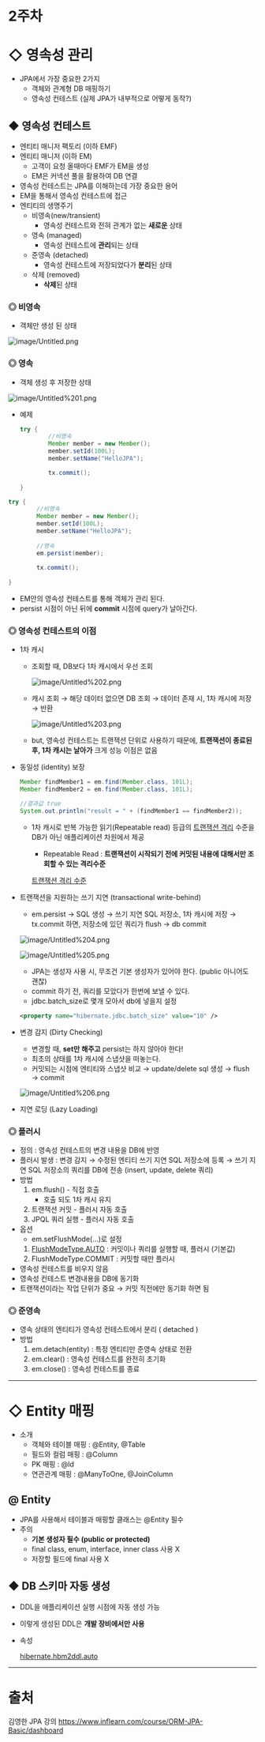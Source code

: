 # 2주차

# ◇ 영속성 관리

- JPA에서 가장 중요한 2가지
    - 객체와 관계형 DB 매핑하기
    - 영속성 컨테스트 (실제 JPA가 내부적으로 어떻게 동작?)

## ◆ 영속성 컨테스트

- 엔티티 매니저 팩토리 (이하 EMF)
- 엔티티 매니저 (이하 EM)
    - 고객이 요청 올때마다 EMF가 EM을 생성
    - EM은 커넥션 풀을 활용하여 DB 연결
- 영속성 컨테스트는 JPA를 이해하는데 가장 중요한 용어
- EM을 통해서 영속성 컨테스트에 접근
- 엔티티의 생명주기
    - 비영속(new/transient)
        - 영속성 컨테스트와 전혀 관계가 없는 **새로운** 상태
    - 영속 (managed)
        - 영속성 컨테스트에 **관리**되는 상태
    - 준영속 (detached)
        - 영속성 컨테스트에 저장되었다가 **분리**된 상태
    - 삭제 (removed)
        - **삭제**된 상태

### ◎ 비영속

- 객체만 생성 된 상태

![image/Untitled.png](image/Untitled.png)

### ◎ 영속

- 객체 생성 후 저장한 상태

![image/Untitled%201.png](image/Untitled%201.png)

- 예제
    
    ```java
    try {
    		//비영속
    		Member member = new Member();
    		member.setId(100L);
    		member.setName("HelloJPA");
    
    		tx.commit();
    			
    }
    ```
    

```java
try {
		//비영속
		Member member = new Member();
		member.setId(100L);
		member.setName("HelloJPA");
		
		//영속
		em.persist(member);
		
		tx.commit();
		
}
```

- EM안의 영속성 컨테스트를 통해 객체가 관리 된다.
- persist 시점이 아닌 뒤에 **commit** 시점에 query가 날아간다.

### ◎ 영속성 컨테스트의 이점

- 1차 캐시
    - 조회할 때, DB보다 1차  캐시에서 우선 조회
        
        ![image/Untitled%202.png](image/Untitled%202.png)
        
    - 캐시 조회 → 해당 데이터 없으면 DB 조회 → 데이터 존재 시, 1차 캐시에 저장 → 반환
        
        ![image/Untitled%203.png](image/Untitled%203.png)
        
    - but, 영속성 컨테스트는 트랜잭션 단위로 사용하기 때문에, **트랜잭션이 종료된 후, 1차 캐시는 날아가** 크게 성능 이점은 없음
- 동일성 (identity) 보장
    
    ```java
    Member findMember1 = em.find(Member.class, 101L);
    Member findMember2 = em.find(Member.class, 101L);
    
    //결과값 true
    System.out.println("result = " + (findMember1 == findMember2));
    ```
    
    - 1차 캐시로 반복 가능한 읽기(Repeatable read) 등급의 [트랜잭션 격리](https://www.notion.so/9aa6df2e7857491e8a45a3bc33259c20) 수준을 DB가 아닌 애플리케이션 차원에서 제공
        - Repeatable Read : **트랜잭션이 시작되기 전에 커밋된 내용에 대해서만 조회할 수 있는 격리수준**
        
        [트랜잭션 격리 수준](https://www.notion.so/9aa6df2e7857491e8a45a3bc33259c20)
        
- 트랜잭션을 지원하는 쓰기 지연 (transactional write-behind)
    - em.persist → SQL 생성 → 쓰기 지연 SQL 저장소, 1차 캐시에 저장 → tx.commit 하면, 저장소에 있던 쿼리가 flush → db commit
    
    ![image/Untitled%204.png](image/Untitled%204.png)
    
    ![image/Untitled%205.png](image/Untitled%205.png)
    
    - JPA는 생성자 사용 시, 무조건 기본 생성자가 있어야 한다. (public 아니어도 괜찮)
    - commit 하기 전, 쿼리를 모았다가 한번에 보낼 수 있다.
    - jdbc.batch_size로 몇개 모아서 db에 넣을지 설정
    
    ```xml
    <property name="hibernate.jdbc.batch_size" value="10" />
    ```
    
- 변경 감지 (Dirty Checking)
    - 변경할 때, **set만 해주고** persist는 하지 않아야 한다!
    - 최초의 상태를 1차 캐시에 스냅샷을 떠놓는다.
    - 커밋되는 시점에 엔티티와 스냅샷 비교 → update/delete sql 생성 → flush → commit
    
    ![image/Untitled%206.png](image/Untitled%206.png)
    
- 지연 로딩 (Lazy Loading)

 

### ◎ 플러시

- 정의 : 영속성 컨테스트의 변경 내용을 DB에 반영
- 플러시 발생 : 변경 감지 → 수정된 엔티티 쓰기 지연 SQL 저장소에 등록 → 쓰기 지연 SQL 저장소의 쿼리를 DB에 전송 (insert, update, delete 쿼리)
- 방법
    1. em.flush() - 직접 호출
        - 호출 되도 1차 캐시 유지
    2. 트랜잭션 커밋 - 플러시 자동 호출
    3. JPQL 쿼리 실행 - 플러시 자동 호출
- 옵션
    - em.setFlushMode(...)로 설정
    1. [FlushModeType.AUTO](http://flushmodetype.AUTO) : 커밋이나 쿼리를 실행할 때, 플러시 (기본값)
    2. FlushModeType.COMMIT : 커밋할 때만 플러시
- 영속성 컨테스트를 비우지 않음
- 영속성 컨테스트 변경내용을 DB에 동기화
- 트랜잭션이라는 작업 단위가 중요 → 커밋 직전에만 동기화 하면 됨

### ◎ 준영속

- 영속 상태의 엔티티가 영속성 컨테스트에서 분리 ( detached )
- 방법
    1. em.detach(entity) : 특정 엔티티만 준영속 상태로 전환
    2. em.clear() : 영속성 컨테스트를 완전히 초기화
    3. em.close() : 영속성 컨테스트를 종료

---

# ◇ Entity 매핑

- 소개
    - 객체와 테이블 매핑 : @Entity, @Table
    - 필드와 컬럼 매핑 : @Column
    - PK 매핑 : @Id
    - 연관관계 매핑 : @ManyToOne, @JoinColumn

## @ Entity

- JPA를 사용해서 테이블과 매핑할 클래스는 @Entity 필수
- 주의
    - **기본 생성자 필수 (public or protected)**
    - final class, enum, interface, inner class 사용 X
    - 저장할 필드에 final 사용 X

## ◆ DB 스키마 자동 생성

- DDL을 애플리케이션 실행 시점에 자동 생성 가능
- 이렇게 생성된 DDL은 **개발 장비에서만 사용**
- 속성
    
    [hibernate.hbm2ddl.auto](https://www.notion.so/d6b3c406623a4f50b3f87426e3c0bd41)
---
# 출처
김영한 JPA 강의
https://www.inflearn.com/course/ORM-JPA-Basic/dashboard